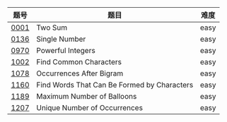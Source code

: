 | 题号 | 题目 | 难度 |
| --- | --- | --- |
| [0001](0001.two-sum/) | Two Sum | easy | 
| [0136](0136.single-number/) | Single Number | easy |
| [0970](0970.powerful-integers/) | Powerful Integers | easy |
| [1002](1002.find-common-characters/)  |Find Common Characters | easy |
| [1078](1078.occurrences-after-bigram/) |  Occurrences After Bigram | easy |
| [1160](1160.find-words-that-can-be-formed-by-characters/) | Find Words That Can Be Formed by Characters | easy |
| [1189](1189.maximum-number-of-balloons/) | Maximum Number of Balloons | easy |
| [1207](1207.unique-number-of-occurrences/) | Unique Number of Occurrences | easy |